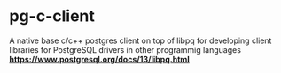 # pg-c-client
A native base c/c++ postgres client on top of libpq for developing client libraries for PostgreSQL drivers in other programmig languages
**https://www.postgresql.org/docs/13/libpq.html**
